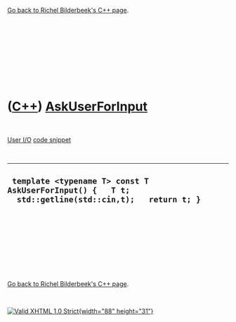 

[Go back to Richel Bilderbeek's C++ page](Cpp.htm).

 

 

 

 

 

([C++](Cpp.htm)) [AskUserForInput](CppAskUserForInput.htm)
==========================================================

 

[User I/O](CppUserIo.htm) [code snippet](CppCodeSnippets.htm)

 

  -------------------------------------------------------------------------------------------------------
  ` template <typename T> const T AskUserForInput() {   T t;   std::getline(std::cin,t);   return t; }`
  -------------------------------------------------------------------------------------------------------

 

 

 

 

 

[Go back to Richel Bilderbeek's C++ page](Cpp.htm).



 

[![Valid XHTML 1.0 Strict](valid-xhtml10.png){width="88"
height="31"}](http://validator.w3.org/check?uri=referer)
